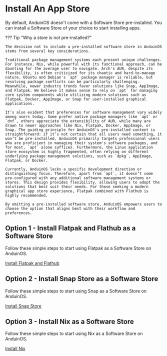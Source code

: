 # Install An App Store

By default, AnduinOS doesn't come with a Software Store pre-installed. You can install a Software Store of your choice to start installing apps.

??? Tip "Why a store is not pre-installed?"

    The decision not to include a pre-installed software store in AnduinOS stems from several key considerations.

    Traditional package management systems each present unique challenges. For instance, Nix, while powerful with its functional approach, can be daunting for the average user to navigate. Arch's AUR, despite its flexibility, is often criticized for its chaotic and hard-to-manage nature. Ubuntu and Debian's `apt` package manager is reliable, but resolving package conflicts can be particularly challenging. Meanwhile, newer industry trends favor solutions like Snap, AppImage, and Flatpak. We believe it makes sense to rely on `apt` for managing core system components while utilizing modern solutions such as Flatpak, Docker, AppImage, or Snap for user-installed graphical applications.

    It’s also evident that preferences for software management vary widely among users today. Some prefer native package managers like `apt` or `dnf`, others appreciate the extensibility of AUR, while many are drawn to newer approaches like Nix, Flatpak, Docker, AppImage, or Snap. The guiding principle for AnduinOS's pre-installed content is straightforward: if it’s not certain that all users need something, it won’t be pre-installed. AnduinOS primarily targets professional users who are proficient in managing their system's software packages, and for most, `apt` alone suffices. Furthermore, the Linux application store ecosystem is highly fragmented, often relying on different underlying package management solutions, such as `dpkg`, AppImage, Flatpak, or Docker.

    Currently, AnduinOS lacks a specific development direction or distinguishing focus. Therefore, apart from `apt`, it doesn’t come pre-configured with any additional software management systems or stores. This design provides flexibility, allowing users to adopt the solutions that best suit their needs. For those seeking a modern graphical app store experience, Flatpak combined with Flathub is highly recommended.

    By omitting a pre-installed software store, AnduinOS empowers users to choose the option that aligns best with their workflow and preferences.

## Option 1 - Install Flatpak and Flathub as a Software Store

Follow these simple steps to start using Flatpak as a Software Store on AnduinOS.

[Install Flatpak and Flathub](../Applications/Store/Flathub/Flathub.md)

## Option 2 - Install Snap Store as a Software Store

Follow these simple steps to start using Snap as a Software Store on AnduinOS.

[Install Snap Store](../Applications/Store/Snap-Store/Snap-Store.md)

## Option 3 - Install Nix as a Software Store

Follow these simple steps to start using Nix as a Software Store on AnduinOS.

[Install Nix](../Applications/Store/Nix/Nix.md)

